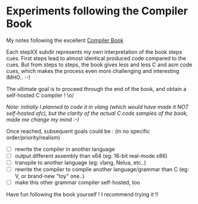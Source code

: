 
# Experiments following the Compiler Book
My notes following the excellent [Compiler Book](https://www.sigbus.info/compilerbook)

Each stepXX subdir represents my own interpretation of the book steps cues.
First steps lead to almost identical produced code compared to the cues.
But from steps to steps, the book gives less and less C and asm code cues, which makes the process even more challenging and interesting IMHO.. :-)

The ultimate goal is to proceed through the end of the book, and obtain a self-hosted C compiler ! \o/

*Note: initially I planned to code it in vlang (which would have made it NOT self-hosted ofc), but the clarity of the actual C code samples of the book, made me change my mind :-)*

Once reached, subsequent goals could be : (in no specific order/priority/realism)
- [ ] rewrite the compiler in another language
- [ ] output different assembly than x64  (eg: 16-bit real-mode x86)
- [ ] transpile to another language (eg: vlang, Nelua, etc..)
- [ ] rewrite the compiler to compile another language/grammar than C (eg: V, or brand-new "toy" one..)
- [ ] make this other grammar compiler self-hosted, too

Have fun following the book yourself ! I recommend trying it !!

